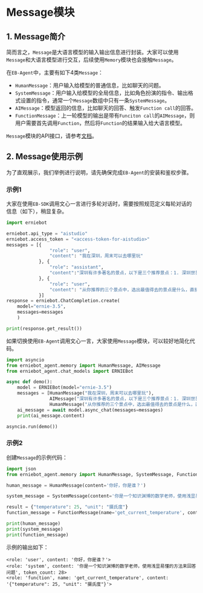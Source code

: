 # Message模块

## 1. Message简介

简而言之，`Message`是大语言模型的输入输出信息进行封装。大家可以使用`Message`和大语言模型进行交互，后续使用`Memory`模块也会接触`Message`。

在`EB-Agent`中，主要有如下4类`Message`：

* `HumanMessage`：用户输入给模型的普通信息，比如聊天的问题。
* `SystemMessage`：用户输入给模型的全局信息，比如角色扮演的指令、输出格式设置的指令，通常一个`Message`数组中只有一条`SystemMessage`。
* `AIMessage`：模型返回的信息，比如聊天的回答、触发`Function call`的回答。
* `FunctionMessage`：上一轮模型的输出是带有`Funciton call`的`AIMessage`，则用户需要首先调用`Function`，然后将`Function`的结果输入给大语言模型。

`Message`模块的API接口，请参考[文档](../../package/erniebot_agent/messages/)。

## 2. Message使用示例

为了直观展示，我们举例进行说明，请先确保完成`EB-Agent`的安装和鉴权步骤。

### 示例1

大家在使用`EB-SDK`调用文心一言进行多轮对话时，需要按照规范定义每轮对话的信息（如下），稍显复杂。

```python
import erniebot

erniebot.api_type = "aistudio"
erniebot.access_token = "<access-token-for-aistudio>"
messages = [{
                "role": "user",
                "content": "我在深圳，周末可以去哪里玩"
            }, {
                "role": "assistant",
                "content":"深圳有许多著名的景点，以下是三个推荐景点：1. 深圳世界之窗，2. 深圳欢乐谷，3. 深圳东部华侨城。"
            }, {
                "role": "user",
                "content": "从你推荐的三个景点中，选出最值得去的景点是什么，直接给出景点名字即可"
            }]
response = erniebot.ChatCompletion.create(
    model="ernie-3.5",
    messages=messages
    )

print(response.get_result())
```

如果切换使用`EB-Agent`调用文心一言，大家使用`Message`模块，可以较好地简化代码。

```python
import asyncio
from erniebot_agent.memory import HumanMessage, AIMessage
from erniebot_agent.chat_models import ERNIEBot

async def demo():
    model = ERNIEBot(model="ernie-3.5")
    messages = [HumanMessage("我在深圳，周末可以去哪里玩"),
                AIMessage("深圳有许多著名的景点，以下是三个推荐景点：1. 深圳世界之窗，2. 深圳欢乐谷，3. 深圳东部华侨城。"),
                HumanMessage("从你推荐的三个景点中，选出最值得去的景点是什么，直接给出景点名字即可")]
    ai_message = await model.async_chat(messages=messages)
    print(ai_message.content)

asyncio.run(demo())
```

### 示例2

创建`Message`的示例代码：

```python
import json
from erniebot_agent.memory import HumanMessage, SystemMessage, FunctionMessage

human_message = HumanMessage(content='你好，你是谁？')

system_message = SystemMessage(content='你是一个知识渊博的数学老师，使用浅显易懂的方法来回答问题')

result = {"temperature": 25, "unit": "摄氏度"}
function_message = FunctionMessage(name='get_current_temperature', content=json.dumps(result, ensure_ascii=False))

print(human_message)
print(system_message)
print(function_message)
```

示例的输出如下：
```
<role: 'user', content: '你好，你是谁？'>
<role: 'system', content: '你是一个知识渊博的数学老师，使用浅显易懂的方法来回答问题', token_count: 28>
<role: 'function', name: 'get_current_temperature', content: '{"temperature": 25, "unit": "摄氏度"}'>
```